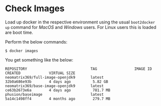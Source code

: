 # Check Images

Load up docker in the respective environment using the usual ```boot2docker up``` command for *MacOS* and *Windows* users. For Linux users this is loaded are boot time.

Perform the below commands:

```
$ docker images
```

You get something like the below:
```
REPOSITORY                             TAG                 IMAGE ID            CREATED             VIRTUAL SIZE
neomatrix369/full-image-openjdk9       latest              32b0a686e93b        4 days ago          5.82 GB
neomatrix369/base-image-openjdk9       latest              ce63b2673e6a        4 days ago          781.7 MB
phusion/baseimage                      latest              5a14c1498ff4        4 months ago        279.7 MB
```